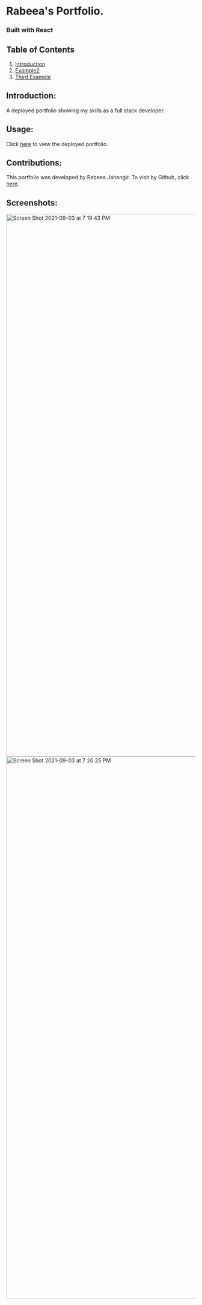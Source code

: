 # Rabeea's Portfolio.
### Built with React

## Table of Contents
1. [Introduction](#Introduction)
2. [Example2](#example2)
3. [Third Example](#third-example)


## Introduction:
A deployed portfolio showing my skills as a full stack developer.

## Usage:
Click [here](https://rabeeajahangir.github.io/react-portfolio/) to view the deployed portfolio.

## Contributions:
This portfolio was developed by Rabeea Jahangir. To visit by Github, click [here](https://github.com/rabeeajahangir/).

## Screenshots:
<img width="1438" alt="Screen Shot 2021-09-03 at 7 19 43 PM" src="https://user-images.githubusercontent.com/69980221/132078052-526354f2-22c0-4ad9-8ce9-06a0c77e0334.png">
</br>

<img width="1437" alt="Screen Shot 2021-09-03 at 7 20 25 PM" src="https://user-images.githubusercontent.com/69980221/132078053-a4fa2463-16ff-4ff2-bec2-a85b3d2a84e0.png">

